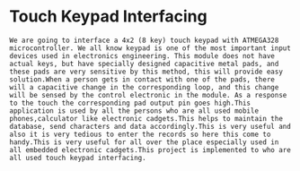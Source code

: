 # Touch Keypad Interfacing
    
    We are going to interface a 4x2 (8 key) touch keypad with ATMEGA328 microcontroller. We all know keypad is one of the most important input devices used in electronics engineering. This module does not have actual keys, but have specially designed capacitive metal pads, and these pads are very sensitive by this method, this will provide easy solution.When a person gets in contact with one of the pads, there will a capacitive change in the corresponding loop, and this change will be sensed by the control electronic in the module. As a response to the touch the corresponding pad output pin goes high.This application is used by all the persons who are all used mobile phones,calculator like electronic cadgets.This helps to maintain the database, send characters and data accordingly.This is very useful and also it is very tedious to enter the records so here this come to handy.This is very useful for all over the place especially used in all embedded electronic cadgets.This project is implemented to who are all used touch keypad interfacing.
